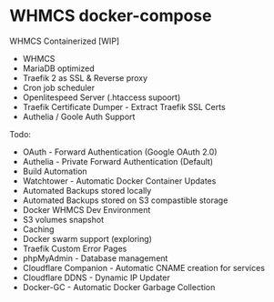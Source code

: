 # WHMCS docker-compose
WHMCS Containerized [WIP]
- WHMCS
- MariaDB optimized
- Traefik 2 as SSL &amp; Reverse proxy
- Cron job scheduler
- Openlitespeed Server (.htaccess supoort)
- Traefik Certificate Dumper - Extract Traefik SSL Certs
- Authelia / Goole Auth Support


Todo:
- OAuth - Forward Authentication (Google OAuth 2.0)
- Authelia - Private Forward Authentication (Default)
- Build Automation
- Watchtower - Automatic Docker Container Updates
- Automated Backups stored locally
- Automated Backups stored on S3 compastible storage
- Docker WHMCS Dev Environment
- S3 volumes snapshot
- Caching
- Docker swarm support (exploring)
- Traefik Custom Error Pages
- phpMyAdmin - Database management
- Cloudflare Companion - Automatic CNAME creation for services
- Cloudflare DDNS - Dynamic IP Updater
- Docker-GC - Automatic Docker Garbage Collection
